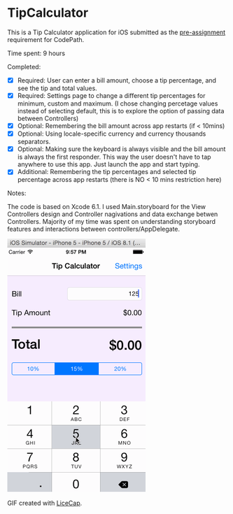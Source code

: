# TipCalculator

This is a Tip Calculator application for iOS submitted as the [pre-assignment](https://gist.github.com/timothy1ee/7747214) requirement for CodePath.

Time spent: 9 hours

Completed:

* [x] Required: User can enter a bill amount, choose a tip percentage, and see the tip and total values.
* [x] Required: Settings page to change a different tip percentages for minimum, custom and maximum. (I chose changing percetage values instead of selecting default, this is to explore the option of passing data between Controllers)
* [x] Optional: Remembering the bill amount across app restarts (if < 10mins)
* [x] Optional: Using locale-specific currency and currency thousands separators.
* [x] Optional: Making sure the keyboard is always visible and the bill amount is always the first responder. This way the user doesn't have to tap anywhere to use this app. Just launch the app and start typing.
* [x] Additional: Remembering the tip percentages and selected tip percentage across app restarts (there is NO < 10 mins restriction here)

Notes:

The code is based on Xcode 6.1. I used Main.storyboard for the View Controllers design and Controller nagivations and data exchange betwen Controllers. Majority of my time was spent on understanding storyboard features and interactions between controllers/AppDelegate.

![Video Walkthrough](tip_calculator.gif)

GIF created with [LiceCap](http://www.cockos.com/licecap/).